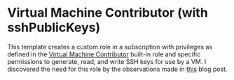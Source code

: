 # Virtual Machine Contributor (with sshPublicKeys)
This template creates a custom role in a subscription with privileges as defined in the [Virtual Machine Contributor](https://docs.microsoft.com/en-us/azure/role-based-access-control/built-in-roles#virtual-machine-contributor)
built-in role and specific permissions to generate, read, and write SSH keys for use by a VM. I discovered the need for
this role by the observations made in [this](https://blog.kriation.com/2020/ssh-key-management-in-azure.html) blog post.